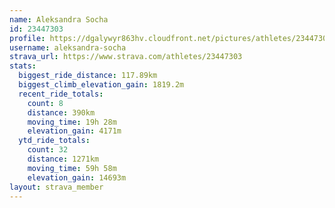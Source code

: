 ```yaml
---
name: Aleksandra Socha
id: 23447303
profile: https://dgalywyr863hv.cloudfront.net/pictures/athletes/23447303/14745546/4/large.jpg
username: aleksandra-socha
strava_url: https://www.strava.com/athletes/23447303
stats:
  biggest_ride_distance: 117.89km
  biggest_climb_elevation_gain: 1819.2m
  recent_ride_totals:
    count: 8
    distance: 390km
    moving_time: 19h 28m
    elevation_gain: 4171m
  ytd_ride_totals:
    count: 32
    distance: 1271km
    moving_time: 59h 58m
    elevation_gain: 14693m
layout: strava_member
--- 
```

